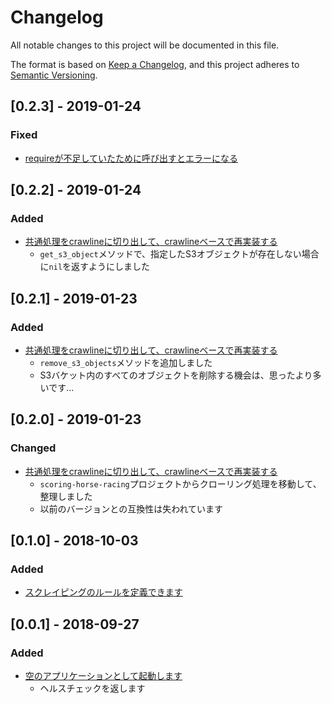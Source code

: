 # Changelog

All notable changes to this project will be documented in this file.

The format is based on [Keep a Changelog](https://keepachangelog.com/en/1.0.0/),
and this project adheres to [Semantic Versioning](https://semver.org/spec/v2.0.0.html).


## [0.2.3] - 2019-01-24

### Fixed

- [requireが不足していたために呼び出すとエラーになる](https://redmine.u6k.me/issues/6735)

## [0.2.2] - 2019-01-24

### Added

- [共通処理をcrawlineに切り出して、crawlineベースで再実装する](https://redmine.u6k.me/issues/6735)
    - `get_s3_object`メソッドで、指定したS3オブジェクトが存在しない場合に`nil`を返すようにしました

## [0.2.1] - 2019-01-23

### Added

- [共通処理をcrawlineに切り出して、crawlineベースで再実装する](https://redmine.u6k.me/issues/6735)
    - `remove_s3_objects`メソッドを追加しました
    - S3バケット内のすべてのオブジェクトを削除する機会は、思ったより多いです…

## [0.2.0] - 2019-01-23

### Changed

- [共通処理をcrawlineに切り出して、crawlineベースで再実装する](https://redmine.u6k.me/issues/6735)
    - `scoring-horse-racing`プロジェクトからクローリング処理を移動して、整理しました
    - 以前のバージョンとの互換性は失われています

## [0.1.0] - 2018-10-03

### Added

- [スクレイピングのルールを定義できます](https://redmine.u6k.me/issues/6561)

## [0.0.1] - 2018-09-27

### Added

- [空のアプリケーションとして起動します](https://redmine.u6k.me/issues/6559)
  - ヘルスチェックを返します

